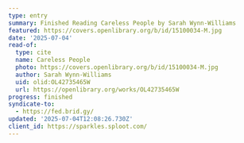```yaml
---
type: entry
summary: Finished Reading Careless People by Sarah Wynn-Williams
featured: https://covers.openlibrary.org/b/id/15100034-M.jpg
date: '2025-07-04'
read-of:
  type: cite
  name: Careless People
  photo: https://covers.openlibrary.org/b/id/15100034-M.jpg
  author: Sarah Wynn-Williams
  uid: olid:OL42735465W
  url: https://openlibrary.org/works/OL42735465W
progress: finished
syndicate-to:
  - https://fed.brid.gy/
updated: '2025-07-04T12:08:26.730Z'
client_id: https://sparkles.sploot.com/
---
```

